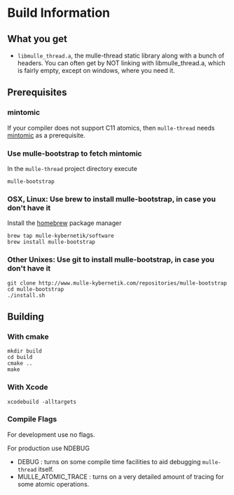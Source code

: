 # Build Information


## What you get
 
* `libmulle_thread.a`, the mulle-thread static library along with a bunch of
headers. You can often get by NOT linking with libmulle_thread.a, which is
fairly empty, except on windows, where you need it.


## Prerequisites

### mintomic

If your compiler does not support C11 atomics, then `mulle-thread` needs 
[mintomic](https://mintomic.github.io/) as a prerequisite. 


### Use mulle-bootstrap to fetch mintomic

In the `mulle-thread` project directory execute 

```console
mulle-bootstrap
```

### OSX, Linux: Use brew to install mulle-bootstrap, in case you don't have it

Install the [homebrew](http://brew.sh/) package manager

```
brew tap mulle-kybernetik/software
brew install mulle-bootstrap
```

### Other Unixes: Use git to install mulle-bootstrap, in case you don't have it

```
git clone http://www.mulle-kybernetik.com/repositories/mulle-bootstrap
cd mulle-bootstrap
./install.sh
```


## Building

### With cmake

```
mkdir build
cd build
cmake ..
make
```


### With Xcode

```
xcodebuild -alltargets  
```


### Compile Flags

For development use no flags.

For production use NDEBUG

* DEBUG : turns on some compile time facilities to aid debugging `mulle-thread` itself. 
* MULLE_ATOMIC_TRACE : turns on a very detailed amount of tracing for some atomic operations.



